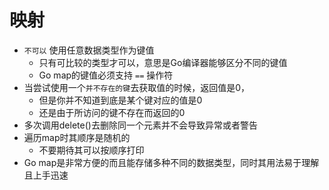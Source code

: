 # 映射
- `不可以` 使用任意数据类型作为键值
  - 只有可比较的类型才可以，意思是Go编译器能够区分不同的键值
  - Go map的键值必须支持 `==` 操作符
- 当尝试使用一个`并不存在的键`去获取值的时候，返回值是0，
  - 但是你并不知道到底是某个键对应的值是0
  - 还是由于所访问的键不存在而返回的0
- 多次调用delete()去删除同一个元素并不会导致异常或者警告
- 遍历map时其顺序是随机的
  - 不要期待其可以按顺序打印
- Go map是非常方便的而且能存储多种不同的数据类型，同时其用法易于理解且上手迅速